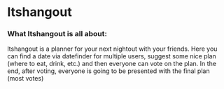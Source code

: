 # ltshangout

### What ltshangout is all about: 
ltshangout is a planner for your next nightout with your friends. Here you can find a date via datefinder for multiple users, suggest some nice plan (where to eat, drink, etc.) and then everyone can vote on the plan. In the end, after voting, everyone is going to be presented with the final plan (most votes)  
